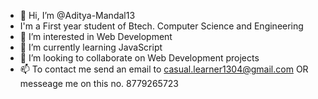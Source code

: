 - 👋 Hi, I’m @Aditya-Mandal13
-    I'm a First year student of Btech. Computer Science and Engineering 
- 👀 I’m interested in Web Development
- 🌱 I’m currently learning JavaScript
- 💞️ I’m looking to collaborate on Web Development projects
- 📫 To contact me send an email to casual.learner1304@gmail.com OR messeage me on this no. 8779265723

<!---
Aditya-Mandal13/Aditya-Mandal13 is a ✨ special ✨ repository because its `README.md` (this file) appears on your GitHub profile.
You can click the Preview link to take a look at your changes.
--->
